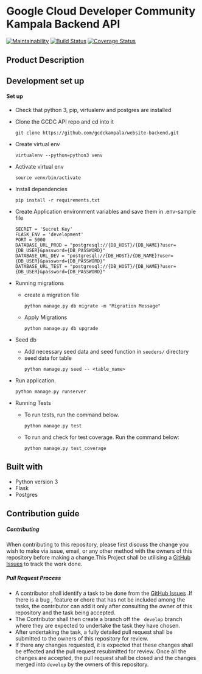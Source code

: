 # Google Cloud Developer Community Kampala Backend API

[![Maintainability](https://api.codeclimate.com/v1/badges/3604464d8e7ae724818d/maintainability)](https://codeclimate.com/github/gcdckampala/website-backend/maintainability)
[![Build Status](https://travis-ci.com/gcdckampala/website-backend.svg?branch=develop)](https://travis-ci.com/gcdckampala/website-backend)
[![Coverage Status](https://coveralls.io/repos/github/gcdckampala/website-backend/badge.svg?branch=develop)](https://coveralls.io/github/gcdckampala/website-backend?branch=develop)

## Product Description

## Development set up

#### Set up 

- Check that python 3, pip, virtualenv and postgres are installed

- Clone the GCDC API repo and cd into it
    ```
    git clone https://github.com/gcdckampala/website-backend.git
    ```
- Create virtual env
    ```
    virtualenv --python=python3 venv
    ```
- Activate virtual env
    ```
    source venv/bin/activate
    ```
- Install dependencies
    ```
    pip install -r requirements.txt
    ```
- Create Application environment variables and save them in .env-sample file
    ```
   SECRET = 'Secret Key'
   FLASK_ENV = 'development'
   PORT = 5000
   DATABASE_URL_PROD = "postgresql://{DB_HOST}/{DB_NAME}?user={DB_USER}&password={DB_PASSWORD}"
   DATABASE_URL_DEV = "postgresql://{DB_HOST}/{DB_NAME}?user={DB_USER}&password={DB_PASSWORD}"
   DATABASE_URL_TEST = "postgresql://{DB_HOST}/{DB_NAME}?user={DB_USER}&password={DB_PASSWORD}"

    ```
- Running migrations
    - create a migration file
        ```
        python manage.py db migrate -m "Migration Message"
        ```
    - Apply Migrations
        ```
        python manage.py db upgrade
        ```

- Seed db
    - Add necessary seed data and seed function in `seeders/` directory
    - seed data for table
        ```
        python manage.py seed -- <table_name>
        ```

- Run application.
    ```
    python manage.py runserver
    ```

- Running Tests
     - To run tests, run the command below.
        ```
        python manage.py test
        ```
    - To run  and check for test coverage. Run the command below:
        ```
        python manage.py test_coverage
        ```
 

## Built with
- Python version  3
- Flask
- Postgres

## Contribution guide
##### Contributing
When contributing to this repository, please first discuss the change you wish to make via issue, email, or any other method with the owners of this repository before making a change.This Project shall be utilising a [GitHub Issues](https://github.com/gcdckampala/website-backend/issues) to track  the work done.

 ##### Pull Request Process
- A contributor shall identify a task to be done from the [GitHub Issues](https://github.com/gcdckampala/website-backend/issues) .If there is a bug , feature or chore that has not be included among the tasks, the contributor can add it only after consulting the owner of this repository and the task being accepted.
- The Contributor shall then create a branch off  the ` develop` branch where they are expected to undertake the task they have chosen.
- After  undertaking the task, a fully detailed pull request shall be submitted to the owners of this repository for review.
- If there any changes requested, it is expected that these changes shall be effected and the pull request resubmitted for review. Once all the changes are accepted, the pull request shall be closed and the changes merged into `develop` by the owners of this repository.
